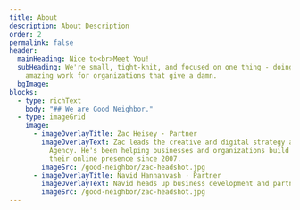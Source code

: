 ```yaml
---
title: About
description: About Description
order: 2
permalink: false
header:
  mainHeading: Nice to<br>Meet You!
  subHeading: We're small, tight-knit, and focused on one thing - doing
    amazing work for organizations that give a damn.
  bgImage:
blocks:
  - type: richText
    body: "## We are Good Neighbor."
  - type: imageGrid
    image:
      - imageOverlayTitle: Zac Heisey · Partner
        imageOverlayText: Zac leads the creative and digital strategy at Good Neighbor
          Agency. He's been helping businesses and organizations build and grow
          their online presence since 2007.
        imageSrc: /good-neighbor/zac-headshot.jpg
      - imageOverlayTitle: Navid Hannanvash · Partner
        imageOverlayText: Navid heads up business development and partnerships at Good Neighbor Agency. A Doctor of Physical Therapy by trade, Navid has made a career out of impacting people's lives for the better.
        imageSrc: /good-neighbor/zac-headshot.jpg
---
```

